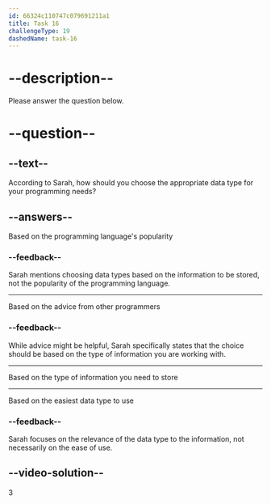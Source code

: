 ```yaml
---
id: 66324c110747c079691211a1
title: Task 16
challengeType: 19
dashedName: task-16
---
```


<!--
AUDIO REFERENCE:
Sarah: Good question! You usually choose data types based on the kind of information you want to store. For example, if you're working with text, you'd use this data type, "string". If it's whole numbers, you'd choose "int".
-->

# --description--

Please answer the question below.

# --question--

## --text--

According to Sarah, how should you choose the appropriate data type for your programming needs?

## --answers--

Based on the programming language's popularity

### --feedback--

Sarah mentions choosing data types based on the information to be stored, not the popularity of the programming language.

---

Based on the advice from other programmers

### --feedback--

While advice might be helpful, Sarah specifically states that the choice should be based on the type of information you are working with.

---

Based on the type of information you need to store

---

Based on the easiest data type to use

### --feedback--

Sarah focuses on the relevance of the data type to the information, not necessarily on the ease of use.

## --video-solution--

3
